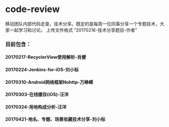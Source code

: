 # code-review

移动团队内部代码走查，技术分享。既定的是每周一位同事分享一个专题技术，大家一起学习和讨论。
上传文件格式 “20170216-技术分享题目-作者”

###  目前包含：
#### 20170217-RecyclerView使用解析-肖健
#### 20170224-Jenkins-for-iOS-刘小标
#### 20170310-Android网络框架Nohttp-万峥嵘
#### 20170303-在线缓存(iOS)-汪洋
#### 20170324-用地构成分析-汪洋
#### 20170421-地名、专题、场景收藏技术分享-刘小标
